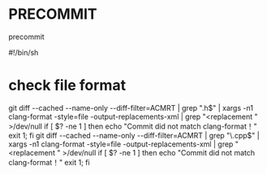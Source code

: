 # PRECOMMIT
precommit



#!/bin/sh
# check file format

git diff --cached --name-only --diff-filter=ACMRT | grep "\.h$" | xargs -n1 clang-format -style=file -output-replacements-xml | grep "<replacement " >/dev/null
if [ $? -ne 1 ]
then 
    echo "Commit did not match clang-format！"
    exit 1;
fi
git diff --cached --name-only --diff-filter=ACMRT | grep "\.cpp$" | xargs -n1 clang-format -style=file -output-replacements-xml | grep "<replacement " >/dev/null
if [ $? -ne 1 ]
then 
    echo "Commit did not match clang-format！"
    exit 1;
fi
